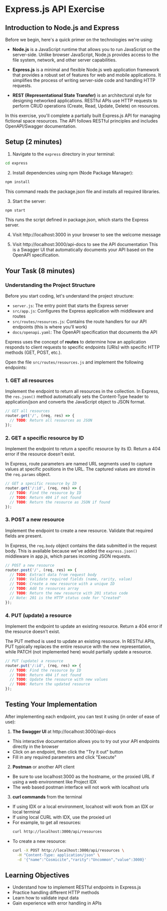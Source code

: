 # Express.js API Exercise

## Introduction to Node.js and Express

Before we begin, here's a quick primer on the technologies we're using:

- **Node.js** is a JavaScript runtime that allows you to run JavaScript on the server-side. Unlike browser JavaScript, Node.js provides access to the file system, network, and other server capabilities.

- **Express.js** is a minimal and flexible Node.js web application framework that provides a robust set of features for web and mobile applications. It simplifies the process of writing server-side code and handling HTTP requests.

- **REST (Representational State Transfer)** is an architectural style for designing networked applications. RESTful APIs use HTTP requests to perform CRUD operations (Create, Read, Update, Delete) on resources.

In this exercise, you'll complete a partially built Express.js API for managing fictional space resources. The API follows RESTful principles and includes OpenAPI/Swagger documentation.

## Setup (2 minutes)

1. Navigate to the `express` directory in your terminal:
  ```bash
  cd express
  ```

2. Install dependencies using npm (Node Package Manager):
  ```bash
  npm install
  ```
  This command reads the package.json file and installs all required libraries.

3. Start the server:
  ```bash
  npm start
  ```
  This runs the script defined in package.json, which starts the Express server.

4. Visit http://localhost:3000 in your browser to see the welcome message

5. Visit http://localhost:3000/api-docs to see the API documentation
  This is a Swagger UI that automatically documents your API based on the OpenAPI specification.

## Your Task (8 minutes)

### Understanding the Project Structure

Before you start coding, let's understand the project structure:

- `server.js`: The entry point that starts the Express server
- `src/app.js`: Configures the Express application with middleware and routes
- `src/routes/resources.js`: Contains the route handlers for our API endpoints (this is where you'll work)
- `docs/openapi.yaml`: The OpenAPI specification that documents the API

Express uses the concept of **routes** to determine how an application responds to client requests to specific endpoints (URIs) with specific HTTP methods (GET, POST, etc.).

Open the file `src/routes/resources.js` and implement the following endpoints:

### 1. GET all resources

Implement the endpoint to return all resources in the collection. In Express, the `res.json()` method automatically sets the Content-Type header to application/json and converts the JavaScript object to JSON format.

```javascript
// GET all resources
router.get('/', (req, res) => {
  // TODO: Return all resources as JSON
});
```

### 2. GET a specific resource by ID

Implement the endpoint to return a specific resource by its ID. Return a 404 error if the resource doesn't exist.

In Express, route parameters are named URL segments used to capture values at specific positions in the URL. The captured values are stored in the `req.params` object.

```javascript
// GET a specific resource by ID
router.get('/:id', (req, res) => {
  // TODO: Find the resource by ID
  // TODO: Return 404 if not found
  // TODO: Return the resource as JSON if found
});
```

### 3. POST a new resource

Implement the endpoint to create a new resource. Validate that required fields are present.

In Express, the `req.body` object contains the data submitted in the request body. This is available because we've added the `express.json()` middleware in app.js, which parses incoming JSON requests.

```javascript
// POST a new resource
router.post('/', (req, res) => {
  // TODO: Extract data from request body
  // TODO: Validate required fields (name, rarity, value)
  // TODO: Create a new resource with a unique ID
  // TODO: Add to resources array
  // TODO: Return the new resource with 201 status code
  // Note: 201 is the HTTP status code for "Created"
});
```

### 4. PUT (update) a resource

Implement the endpoint to update an existing resource. Return a 404 error if the resource doesn't exist.

The PUT method is used to update an existing resource. In RESTful APIs, PUT typically replaces the entire resource with the new representation, while PATCH (not implemented here) would partially update a resource.

```javascript
// PUT (update) a resource
router.put('/:id', (req, res) => {
  // TODO: Find the resource by ID
  // TODO: Return 404 if not found
  // TODO: Update the resource with new values
  // TODO: Return the updated resource
});
```

## Testing Your Implementation

After implementing each endpoint, you can test it using (in order of ease of use):

1. **The Swagger UI** at http://localhost:3000/api-docs
  - This interactive documentation allows you to try out your API endpoints directly in the browser
  - Click on an endpoint, then click the "Try it out" button
  - Fill in any required parameters and click "Execute"

2. **Postman** or another API client
  - Be sure to use localhost:3000 as the hostname, or the proxied URL if using a web environment like Project IDX
  - The web based postman interface will not work with localhost urls

3. **curl commands** from the terminal
  - If using IDX or a local environment, locahost will work from an IDX or local terminal
  - If using local CURL with IDX, use the proxied url
  - For example, to get all resources:
    ```bash 
    curl http://localhost:3000/api/resources
    ```
  - To create a new resource:
    ```bash
    curl -X POST http://localhost:3000/api/resources \
      -H "Content-Type: application/json" \
      -d '{"name":"Cosmicite","rarity":"Uncommon","value":3000}'
    ```

## Learning Objectives

- Understand how to implement RESTful endpoints in Express.js
- Practice handling different HTTP methods
- Learn how to validate input data
- Gain experience with error handling in APIs

